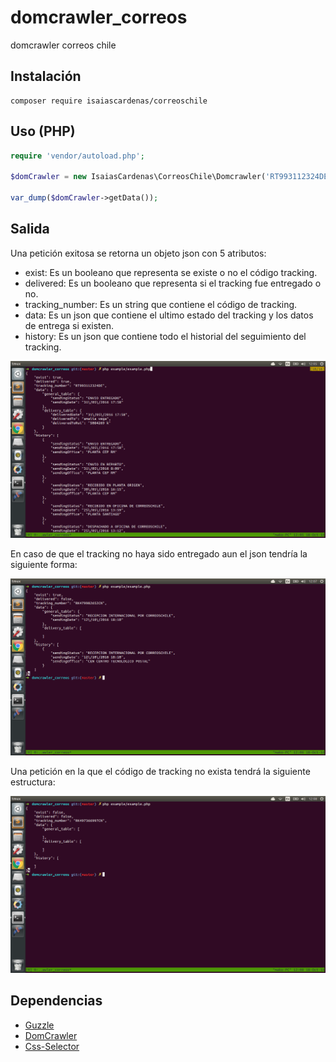 # domcrawler_correos

domcrawler correos chile

## Instalación

```
composer require isaiascardenas/correoschile
```

## Uso (PHP)

```php
require 'vendor/autoload.php';

$domCrawler = new IsaiasCardenas\CorreosChile\Domcrawler('RT993112324DE');

var_dump($domCrawler->getData());
```

## Salida

Una petición exitosa se retorna un objeto json con 5 atributos:

* exist: Es un booleano que representa se existe o no el código tracking.
* delivered: Es un booleano que representa si el tracking fue entregado o no.
* tracking_number: Es un string que contiene el código de tracking.
* data: Es un json que contiene el ultimo estado del tracking y los datos de entrega si existen.
* history: Es un json que contiene todo el historial del seguimiento del tracking.

![Output](/screenshots/output1.png?raw=true "Sii respuesta")

En caso de que el tracking no haya sido entregado aun el json tendría la siguiente forma:

![Output](/screenshots/output2.png?raw=true "Sii respuesta")

Una petición en la que el código de tracking no exista tendrá la siguiente estructura:

![Output](/screenshots/output3.png?raw=true "Sii respuesta")


## Dependencias

* [Guzzle](https://github.com/guzzle/guzzle)
* [DomCrawler](https://github.com/symfony/DomCrawler)
* [Css-Selector](https://github.com/symfony/css-selector)

